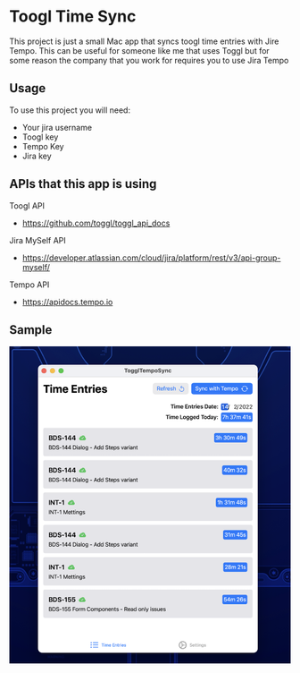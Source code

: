 # Toogl Time Sync

This project is just a small Mac app that syncs toogl time entries with Jire Tempo. This can be useful for someone like me that uses Toggl but for some reason the company that you work for requires you to use Jira Tempo

## Usage

To use this project you will need:

- Your jira username
- Toogl key
- Tempo Key
- Jira key

## APIs that this app is using

Toogl API

- https://github.com/toggl/toggl_api_docs

Jira MySelf API

- https://developer.atlassian.com/cloud/jira/platform/rest/v3/api-group-myself/

Tempo API

- https://apidocs.tempo.io

## Sample

![Screenshot](app_screenshot.png)
